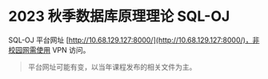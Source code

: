 # 2023 秋季数据库原理理论 SQL-OJ

SQL-OJ 平台网址 [http://10.68.129.127:8000/](http://10.68.129.127:8000/)，非校园网需使用 VPN 访问。

> 平台网址可能有变，以当年课程发布的相关文件为主。

